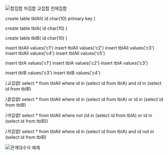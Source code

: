 ![합집합 차집합 교집합 전체집합](https://user-images.githubusercontent.com/110071838/223899255-446a0650-72fb-40ce-88b2-026434c3c4d5.jpg)


create table tblAll(
 id char(10) primary key
)

create table tblA(
 id char(10)
)

create table tblB(
 id char(10)
)

insert tblAll values('c1')
insert tblAll values('c2')
insert tblAll values('c3')
insert tblAll values('c4')
insert tblAll values('c5')

insert tblA values('c1')
insert tblA values('c2')
insert tblA values('c3')

insert tblB values('c3')
insert tblB values('c4')


/*교집합*/
select * from tblAll
where id in (select id from tblA) and
          id in (select id from tblB)
        
/*합집합*/ 
select * from tblAll
where id in (select id from tblA) or
          id in (select id from tblB)
         
/*여집합*/ 
select * from tblAll
where not (id in (select id from tblA) or
          id in (select id from tblB))  
        
/*차집합*/ 
select * from tblAll
where id  in (select id from tblA) and
          id not in (select id from tblB)
          
          
          
          
    
          
 ![관계대수식 예제](https://user-images.githubusercontent.com/110071838/223900520-3f824d2f-ec51-4005-a8ae-8e57ddef21ca.jpg)

          
          
